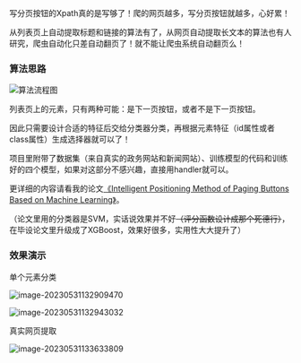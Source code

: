 写分页按钮的Xpath真的是写够了！爬的网页越多，写分页按钮就越多，心好累！

从列表页上自动提取标题和链接的算法有了，从网页自动提取长文本的算法也有人研究，爬虫自动化只差自动翻页了！就不能让爬虫系统自动翻页么！



### 算法思路

![算法流程图](https://s2.loli.net/2023/05/31/DqYv27KUCIzSTxO.png)

列表页上的元素，只有两种可能：是下一页按钮，或者不是下一页按钮。

因此只需要设计合适的特征后交给分类器分类，再根据元素特征（id属性或者class属性）生成选择器就可以了！

项目里附带了数据集（来自真实的政务网站和新闻网站）、训练模型的代码和训练好的四个模型，如果对这部分不感兴趣，直接用handler就可以。

更详细的内容请看我的论文[《Intelligent Positioning Method of Paging Buttons Based on Machine Learning》](https://ieeexplore.ieee.org/abstract/document/10061879/)。

（论文里用的分类器是SVM，实话说效果并不好~~（评分函数设计成那个死德行）~~，在毕设论文里升级成了XGBoost，效果好很多，实用性大大提升了）

### 效果演示

单个元素分类

![image-20230531132909470](https://s2.loli.net/2023/05/31/C5EBNRzbFk4n97H.png)

![image-20230531132943032](https://s2.loli.net/2023/05/31/d9CK8uyfcVknv1X.png)



真实网页提取

![image-20230531133633809](https://s2.loli.net/2023/05/31/GmpfC6P1gFJyID7.png)
